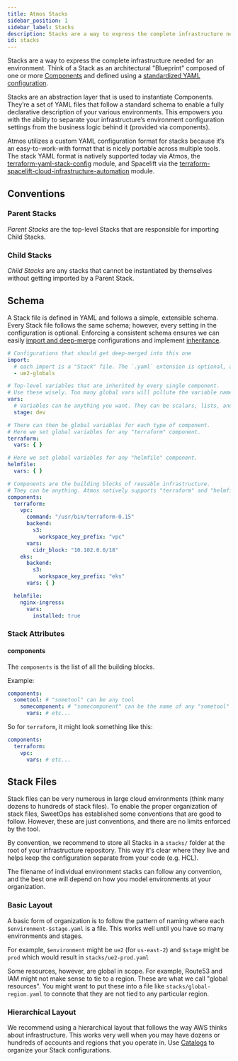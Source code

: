 ```yaml
---
title: Atmos Stacks
sidebar_position: 1
sidebar_label: Stacks
description: Stacks are a way to express the complete infrastructure needed for an environment
id: stacks
---
```


Stacks are a way to express the complete infrastructure needed for an environment. Think of a Stack as an architectural "Blueprint" composed
of one or more [Components](/core-concepts/components) and defined using a
[standardized YAML configuration](#schema).

Stacks are an abstraction layer that is used to instantiate Components. They’re a set of YAML files that follow a standard schema to enable a fully
declarative description of your various environments. This empowers you with the ability to separate your infrastructure’s environment configuration
settings from the business logic behind it (provided via components).

Atmos utilizes a custom YAML configuration format for stacks because it’s an easy-to-work-with format that is nicely portable across multiple tools.
The stack YAML format is natively supported today via Atmos,
the [terraform-yaml-stack-config](https://github.com/cloudposse/terraform-yaml-stack-config) module, and Spacelift via the
[terraform-spacelift-cloud-infrastructure-automation](https://github.com/cloudposse/terraform-spacelift-cloud-infrastructure-automation) module.

## Conventions

### Parent Stacks

*Parent Stacks* are the top-level Stacks that are responsible for importing Child Stacks.

### Child Stacks

*Child Stacks* are any stacks that cannot be instantiated by themselves without getting imported by a Parent Stack.

## Schema

A Stack file is defined in YAML and follows a simple, extensible schema. Every Stack file follows the same schema; however, every setting in the
configuration is optional. Enforcing a consistent schema ensures we can easily [import and deep-merge](/core-concepts/stacks/imports) configurations
and implement [inheritance](/core-concepts/components/inheritance).

```yaml
# Configurations that should get deep-merged into this one
import:
  # each import is a "Stack" file. The `.yaml` extension is optional, and we do not recommend using it.
  - ue2-globals

# Top-level variables that are inherited by every single component. 
# Use these wisely. Too many global vars will pollute the variable namespace.
vars:
  # Variables can be anything you want. They can be scalars, lists, and maps. Whatever is supported by YAML.
  stage: dev

# There can then be global variables for each type of component. 
# Here we set global variables for any "terraform" component.
terraform:
  vars: { }

# Here we set global variables for any "helmfile" component.
helmfile:
  vars: { }

# Components are the building blocks of reusable infrastructure.
# They can be anything. Atmos natively supports "terraform" and "helmfile".
components:
  terraform:
    vpc:
      command: "/usr/bin/terraform-0.15"
      backend:
        s3:
          workspace_key_prefix: "vpc"
      vars:
        cidr_block: "10.102.0.0/18"
    eks:
      backend:
        s3:
          workspace_key_prefix: "eks"
      vars: { }

  helmfile:
    nginx-ingress:
      vars:
        installed: true
```

### Stack Attributes

#### components

The `components` is the list of all the building blocks.

Example:

```yaml
components:
  sometool: # "sometool" can be any tool
    somecomponent: # "somecomponent" can be the name of any "sometool" component
      vars: # etc...
```

So for `terraform`, it might look something like this:

```yaml
components:
  terraform:
    vpc:
      vars: # etc...
```

## Stack Files

Stack files can be very numerous in large cloud environments (think many dozens to hundreds of stack files). To enable the proper organization of
stack files, SweetOps has established some conventions that are good to follow. However, these are just conventions, and there are no limits enforced
by the tool.

By convention, we recommend to store all Stacks in a `stacks/` folder at the root of your infrastructure repository. This way it's clear where they
live and helps keep the configuration separate from your code (e.g. HCL).

The filename of individual environment stacks can follow any convention, and the best one will depend on how you model environments at your
organization.

### Basic Layout

A basic form of organization is to follow the pattern of naming where each `$environment-$stage.yaml` is a file. This works well until you have so
many environments and stages.

For example, `$environment` might be `ue2` (for `us-east-2`) and `$stage` might be `prod` which would result in `stacks/ue2-prod.yaml`

Some resources, however, are global in scope. For example, Route53 and IAM might not make sense to tie to a region. These are what we call "global
resources". You might want to put these into a file like `stacks/global-region.yaml` to connote that they are not tied to any particular region.

### Hierarchical Layout

We recommend using a hierarchical layout that follows the way AWS thinks about infrastructure. This works very well when you may have dozens or
hundreds of accounts and regions that you operate in. Use [Catalogs](/core-concepts/stacks/catalogs) to organize your Stack configurations.
